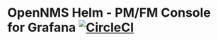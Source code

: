 # OpenNMS Helm - PM/FM Console for Grafana [![CircleCI](https://circleci.com/gh/OpenNMS/grafana-opennms-helm-app.svg?style=svg)](https://circleci.com/gh/OpenNMS/grafana-opennms-helm-app)
